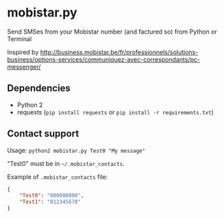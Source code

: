 # mobistar.py

Send SMSes from your Mobistar number (and factured so) from Python or Terminal

Inspired by http://business.mobistar.be/fr/professionnels/solutions-business/options-services/communiquez-avec-correspondants/pc-messenger/

## Dependencies

* Python 2
* requests (`pip install requests` or `pip install -r requirements.txt`)

## Contact support

Usage: `python2 mobistar.py Test0 "My message"`

"Test0" must be in `~/.mobistar_contacts`.

Example of `.mobistar_contacts` file:

```json
{
    "Test0": "000000000", 
    "Test1": "012345678"
}
```
